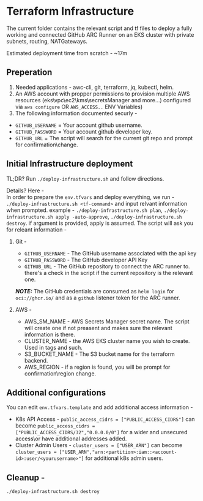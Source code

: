 # Terraform Infrastructure  
  
The current folder contains the relevant script and tf files to deploy a fully working and connected GitHub ARC Runner on an EKS cluster with private subnets, routing,  NATGateways.  

Estimated deployment time from scratch - ~17m 

## Preperation  

1. Needed applications - awc-cli, git, terraform, jq, kubectl, helm.
2. An AWS account with propper permissions to provision multiple AWS resources (eks\vpc\ec2\kms\secretsManager and more...) configured via `aws configure` OR `AWS_ACCESS..` ENV Variables)
3. The following information documented securly -
* `GITHUB_USERNAME` = Your account github username.  
* `GITHUB_PASSWORD` = Your account github developer key.  
* `GITHUB_URL` = The script will search for the current git repo and prompt for confirmation\change. 
  

## Initial Infrastructure deployment

TL;DR? Run `./deploy-infrastructure.sh` and follow directions.

Details? Here -  
In order to prepare the `env.tfvars` and deploy everything, we run - `./deploy-infrastructure.sh <tf-command>` and input relvant information when prompted. example - `./deploy-infrastructure.sh plan`, `./deploy-infrastructure.sh apply -auto-approve`,  `./deploy-infrastructure.sh destroy`. if argument is provided, apply is assumed. 
The script will ask you for releant information - 
1. Git - 
    * `GITHUB_USERNAME` - The GitHub username associated with the api key
    * `GITHUB_PASSWORD` - The GitHub developer API Key
    * `GITHUB_URL` - The GitHub repository to connect the ARC runner to. there's a check in the script if the current repository is the relevant one.  

    **_NOTE:_** The GitHub credentials are consumed as `helm login` for `oci://ghcr.io/` and as a `github` listener token for the ARC runner. 
2. AWS -
    * AWS_SM_NAME - AWS Secrets Manager secret name. The script will create one if not preasent and makes sure the relevant information is there.
    * CLUSTER_NAME - the AWS EKS cluster name you wish to create. Used in tags and such.
    * S3_BUCKET_NAME - The S3 bucket name for the terraform backend. 
    * AWS_REGION - if a region is found, you will be prompt for confirmation\region change.


## Additional configurations  
You can edit `env.tfvars.template` and add additional access information -   
* K8s API Access - `public_access_cidrs = ["PUBLIC_ACCESS_CIDRS"]` can become `public_access_cidrs = ["PUBLIC_ACCESS_CIDRS/32","0.0.0.0/0"]` for a wider and unsecured access\or have additional addresses added. 
* Cluster Admin Users - `cluster_users = ["USER_ARN"]` can become `cluster_users = ["USER_ARN","arn:<partition>:iam::<account-id>:user/<yourusername>"]` for additional k8s admin users. 


## Cleanup -


```
./deploy-infrastructure.sh destroy
```
